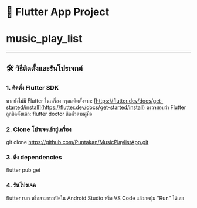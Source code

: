 # 🚀 Flutter App Project
# music_play_list

---

## 🛠 วิธีติดตั้งและรันโปรเจกต์

### 1. ติดตั้ง Flutter SDK
หากยังไม่มี Flutter ในเครื่อง กรุณาติดตั้งจาก: [https://flutter.dev/docs/get-started/install](https://flutter.dev/docs/get-started/install)
ตรวจสอบว่า Flutter ถูกติดตั้งแล้ว: flutter doctor ติดตั้วตามคู่มือ

### 2. Clone โปรเจคเข้าสู่เครื่อง
git clone https://github.com/Puntakan/MusicPlaylistApp.git

### 3. ดึง dependencies
flutter pub get

### 4. รันโปรเจค
flutter run หรือสามารถเปิดใน Android Studio หรือ VS Code แล้วกดปุ่ม "Run" ได้เลย

